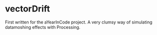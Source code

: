 # vectorDrift

First written for the aYearInCode project. A very clumsy way of simulating datamoshing effects with Processing.